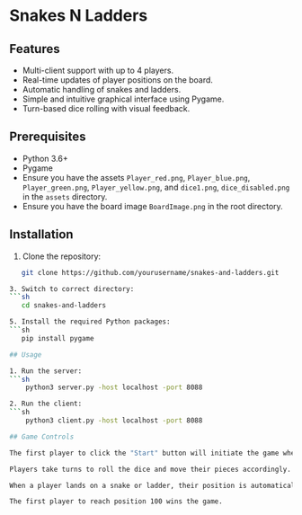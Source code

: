 # Snakes N Ladders

## Features

- Multi-client support with up to 4 players.
- Real-time updates of player positions on the board.
- Automatic handling of snakes and ladders.
- Simple and intuitive graphical interface using Pygame.
- Turn-based dice rolling with visual feedback.

## Prerequisites

- Python 3.6+
- Pygame
- Ensure you have the assets `Player_red.png`, `Player_blue.png`, `Player_green.png`, `Player_yellow.png`, and `dice1.png`, `dice_disabled.png` in the `assets` directory.
- Ensure you have the board image `BoardImage.png` in the root directory.

## Installation

1. Clone the repository:
```sh
   git clone https://github.com/yourusername/snakes-and-ladders.git

3. Switch to correct directory:
```sh
   cd snakes-and-ladders

5. Install the required Python packages:
```sh
   pip install pygame

## Usage

1. Run the server:
```sh
    python3 server.py -host localhost -port 8088

2. Run the client:
```sh
    python3 client.py -host localhost -port 8088

## Game Controls

The first player to click the "Start" button will initiate the game when the minimum number of players is connected.

Players take turns to roll the dice and move their pieces accordingly.

When a player lands on a snake or ladder, their position is automatically updated.

The first player to reach position 100 wins the game.

